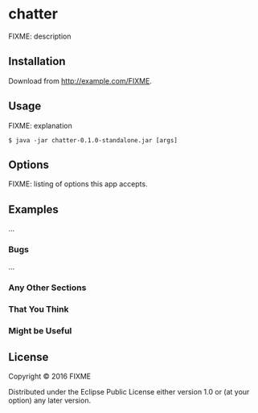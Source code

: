 # chatter

FIXME: description

## Installation

Download from http://example.com/FIXME.

## Usage

FIXME: explanation

    $ java -jar chatter-0.1.0-standalone.jar [args]

## Options

FIXME: listing of options this app accepts.

## Examples

...

### Bugs

...

### Any Other Sections
### That You Think
### Might be Useful

## License

Copyright © 2016 FIXME

Distributed under the Eclipse Public License either version 1.0 or (at
your option) any later version.
